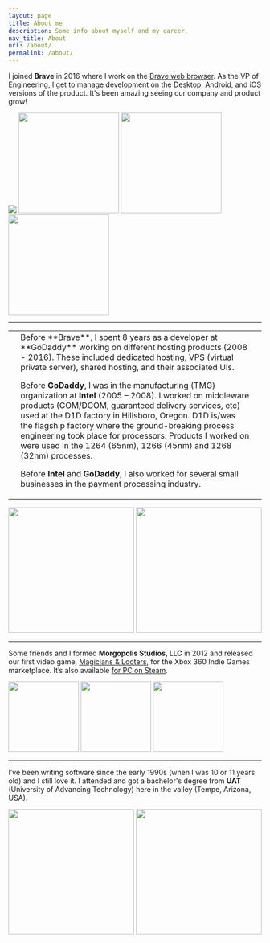 ```yaml
---
layout: page
title: About me
description: Some info about myself and my career.
nav_title: About
url: /about/
permalink: /about/
---
```


<script type="application/ld+json">
{
    "@context": "https://schema.org",
    "@type": "Person",
    "name": "Brian Clifton",
    "@id":"https://clifton.io/about/#person",
    "nationality": "American",
    "gender": "Male",
    "jobTitle": "Software Engineer",
    "url": "https://clifton.io/",
    "image": "https://s.gravatar.com/avatar/fe7f05dee3da7c0b816bac01d40c2f5a?s=512&r=g",
    "knowsLanguage":
    [
        "English",
        "Spanish"
    ],
    "sameAs":
    [
        "https://www.linkedin.com/in/bsclifton",
        "https://x.com/_brianclifton",
        "https://www.youtube.com/@bsclifton"
    ]
}
</script>

I joined **Brave** in 2016 where I work on the [Brave web browser](https://brave.com).
As the VP of Engineering, I get to manage development on the Desktop, Android, and iOS versions of the product.
It's been amazing seeing our company and product grow!

<div class="about-pictures">
  <image src="/assets/about-brave-together-2017.png" />

  <image src="/assets/about-brave-brendan.jpg" height="200px" />
  <image src="/assets/about-brave-chrome-cake.jpg" height="200px" />
  <image src="/assets/about-brave-cake-cut.jpg" height="200px" />
</div>

-----

<table id="about-me">
  <tr>
    <td>
      <div class="badge badge-godaddy"></div>
    </td>
    <td>
<div markdown="1">
  Before **Brave**, I spent 8 years as a developer at **GoDaddy** working on different hosting products (2008 - 2016). These included dedicated hosting, VPS (virtual private server), shared hosting, and their associated UIs.

  Before **GoDaddy**, I was in the manufacturing (TMG) organization at **Intel** (2005 – 2008). I worked on middleware products (COM/DCOM, guaranteed delivery services, etc) used at the D1D factory in Hillsboro, Oregon. D1D is/was the flagship factory where the ground-breaking process engineering took place for processors. Products I worked on were used in the 1264 (65nm), 1266 (45nm) and 1268 (32nm) processes.

  Before **Intel** and **GoDaddy**, I also worked for several small businesses in the payment processing industry.
</div>
    </td>
    <td>
      <div class="badge badge-intel"></div>
    </td>
  </tr>
</table>

<div class="about-pictures">
  <image src="/assets/about-intel.png" height="250px" />
  <image src="/assets/about-godaddy.jpg" height="250px" />
</div>

-----

Some friends and I formed **Morgopolis Studios, LLC** in 2012 and released our first video game, [Magicians &amp; Looters](http://mal-game.com/), for the Xbox 360 Indie Games marketplace. It’s also available [for PC on Steam](https://store.steampowered.com/app/284180/Magicians__Looters/).

<div class="about-pictures">
  <image src="/assets/about-mal-uat.jpg" height="140px" />
  <image src="/assets/about-mal-screencap.jpg"  height="140px" />
  <image src="/assets/about-mal-team.jpg" height="140px" />
</div>

-----

I’ve been writing software since the early 1990s (when I was 10 or 11 years old) and I still love it. I attended and got a bachelor's degree from **UAT** (University of Advancing Technology) here in the valley (Tempe, Arizona, USA).

<div class="about-pictures">
  <image src="/assets/about-old-performa-476.png" height="250px" />
  <image src="/assets/about-old-apartment-tempe.jpg" height="250px" />
</div>
